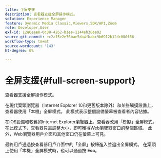 ```yaml
---
title: 全屏支援
description: 查看器支援全屏操作模式。
solution: Experience Manager
feature: Dynamic Media Classic,Viewers,SDK/API,Zoom
role: Developer,User
exl-id: 12e0eae8-0c88-4262-b1ee-1144eb38ee92
source-git-commit: ec2a15e2e76bae5da4fbabc9b6912b12dc080f66
workflow-type: tm+mt
source-wordcount: '143'
ht-degree: 0%

---
```


# 全屏支援{#full-screen-support}

查看器支援全屏操作模式。

在現代案頭瀏覽器（Internet Explorer 10和更舊版本除外）和某些觸摸設備上，查看器使用「本機」全屏模式。 此模式表示整個設備螢幕被查看者內容佔據。

在iOS設備和較舊的Internet Explorer瀏覽器上，查看器改用「模擬」全屏模式。 在此模式下，查看器只需調整大小，即可獲得Web瀏覽器窗口的整個區域。 此外，Web瀏覽器用戶介面和其他窗口仍在螢幕上可見。

最終用戶通過按查看器用戶介面中的「全屏」按鈕進入並退出全屏模式。 在案頭上使用「本機」全屏模式時，也可以通過按 **Esc**。
